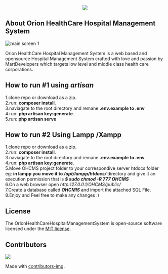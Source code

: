<p align="center"><img src="https://github.com/MartMbithi/OHCMS/blob/master/public/img/brand/logo-black.png"></p>


## About Orion HealthCare Hospital Management System
![main screen 1](https://github.com/MartMbithi/OHCMS/blob/master/main.png)


Orion HealthCare Hospital Management System is a web based and opensource Hospital Management System crafted with love and passion by MartDevelopers which targets low level and middle class health care corporations.

## How to run #1 using <i>artisan</i>
1.clone repo or download as a zip.<br>
2.run: <b>composer install</b>.<br>
3.naviagate to the root directory and remane <b>.env.example to .env</b> <br>
4.run: <b>php artisan key:generate</b>.<br>
5.run: <b>php artisan serve</b>

## How to run #2 Using Lampp /Xampp
1.clone repo or download as a zip.<br>
2.run: <b>composer install</b>.<br>
3.naviagate to the root directory and remane <b>.env.example to .env</b> <br>
4.run: <b>php artisan key:generate</b>.<br>
5.Move OHCMS project folder to your correspondive server htdocs folder eg: <b>in lampp you move it to <i>/opt/lampp/htdocs/ </i></b> directory and give it an execution permission that is <b><i> $ sudo chmod -R 777 OHCMS </i></b><br>
6.On a web browser open <i>http:127.0.0.1/OHCMS/public/</i></br>
7.Create a database called <b><i>OHCMIS</i></b> and import the attached SQL File.</br>
8.Enjoy and Feel free to make any changes :)

## License


The OrionHealthCareHospitalManagementSystem is open-source software licensed under the [MIT license](https://opensource.org/licenses/MIT).

## Contributors
<a href="https://github.com/MartMbithi/OHCMS/graphs/contributors">
  <img src="https://contributors-img.web.app/image?repo=MartMbithi/OHCMS" />
</a>

Made with [contributors-img](https://contributors-img.web.app).


